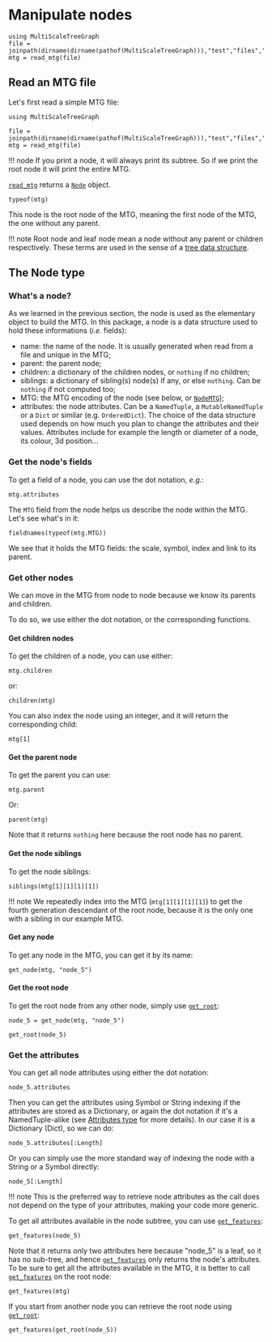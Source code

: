 # Manipulate nodes

```@setup usepkg
using MultiScaleTreeGraph
file = joinpath(dirname(dirname(pathof(MultiScaleTreeGraph))),"test","files","simple_plant.mtg")
mtg = read_mtg(file)
```

## Read an MTG file

Let's first read a simple MTG file:

```@example usepkg
using MultiScaleTreeGraph

file = joinpath(dirname(dirname(pathof(MultiScaleTreeGraph))),"test","files","simple_plant.mtg")
mtg = read_mtg(file)
```

!!! node
    If you print a node, it will always print its subtree. So if we print the root node it will print the entire MTG.

[`read_mtg`](@ref) returns a [`Node`](@ref) object.

```@example usepkg
typeof(mtg)
```

This node is the root node of the MTG, meaning the first node of the MTG, the one without any parent.

!!! note
    Root node and leaf node mean a node without any parent or children respectively. These terms are used in the sense of a [tree data structure](https://en.wikipedia.org/wiki/Tree_(data_structure)).

## The Node type

### What's a node?

As we learned in the previous section, the node is used as the elementary object to build the MTG. In this package, a node is a data structure used to hold these informations (*i.e.* fields):

- name: the name of the node. It is usually generated when read from a file and unique in the MTG;
- parent: the parent node;
- children: a dictionary of the children nodes, or `nothing` if no children;
- siblings: a dictionary of sibling(s) node(s) if any, or else `nothing`. Can be `nothing` if not computed too;
- MTG: the MTG encoding of the node (see below, or [`NodeMTG`](@ref));
- attributes: the node attributes. Can be a `NamedTuple`, a `MutableNamedTuple` or a `Dict` or similar (e.g. `OrderedDict`). The choice of the data structure used depends on how much you plan to change the attributes and their values. Attributes include for example the length or diameter of a node, its colour, 3d position...

### Get the node's fields

To get a field of a node, you can use the dot notation, *e.g.*:

```@example usepkg
mtg.attributes
```

The `MTG` field from the node helps us describe the node within the MTG. Let's see what's in it:

```@example usepkg
fieldnames(typeof(mtg.MTG))
```

We see that it holds the MTG fields: the scale, symbol, index and link to its parent.

### Get other nodes

We can move in the MTG from node to node because we know its parents and children.

To do so, we use either the dot notation, or the corresponding functions.

#### Get children nodes

To get the children of a node, you can use either:

```@example usepkg
mtg.children
```

or:

```@example usepkg
children(mtg)
```

You can also index the node using an integer, and it will return the corresponding child:

```@example usepkg
mtg[1]
```

#### Get the parent node

To get the parent you can use:

```@example usepkg
mtg.parent
```

Or:

```@example usepkg
parent(mtg)
```

Note that it returns `nothing` here because the root node has no parent.


#### Get the node siblings

To get the node siblings:

```@example usepkg
siblings(mtg[1][1][1][1])
```

!!! note
    We repeatedly index into the MTG (`mtg[1][1][1][1]`) to get the fourth generation descendant of the root node, because it is the only one with a sibling in our example MTG.

#### Get any node

To get any node in the MTG, you can get it by its name:

```@example usepkg
get_node(mtg, "node_5")
```

#### Get the root node

To get the root node from any other node, simply use [`get_root`](@ref):

```@example usepkg
node_5 = get_node(mtg, "node_5")

get_root(node_5)
```


### Get the attributes

You can get all node attributes using either the dot notation:


```@example usepkg
node_5.attributes
```

Then you can get the attributes using Symbol or String indexing if the attributes are stored as a Dictionary, or again the dot notation if it's a NamedTuple-alike (see [Attributes type](@ref) for more details). In our case it is a Dictionary (Dict), so we can do:

```@example usepkg
node_5.attributes[:Length]
```

Or you can simply use the more standard way of indexing the node with a String or a Symbol directly:

```@example usepkg
node_5[:Length]
```

!!! note
    This is the preferred way to retrieve node attributes as the call does not depend on the type of your attributes, making your code more generic.

To get all attributes available in the node subtree, you can use [`get_features`](@ref):

```@example usepkg
get_features(node_5)
```

Note that it returns only two attributes here because "node_5" is a leaf, so it has no sub-tree, and hence [`get_features`](@ref) only returns the node's attributes. To be sure to get all the attributes available in the MTG, it is better to call [`get_features`](@ref) on the root node:

```@example usepkg
get_features(mtg)
```

If you start from another node you can retrieve the root node using [`get_root`](@ref):

```@example usepkg
get_features(get_root(node_5))
```
